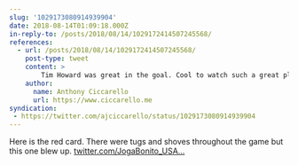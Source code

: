 ```yaml
---
slug: '1029173080914939904'
date: 2018-08-14T01:09:18.000Z
in-reply-to: /posts/2018/08/14/1029172414507245568/
references:
  - url: /posts/2018/08/14/1029172414507245568/
    post-type: tweet
    content: >
        Tim Howard was great in the goal. Cool to watch such a great player not far from home. 
    author:
      name: Anthony Ciccarello
      url: https://www.ciccarello.me
syndication:
 - https://twitter.com/ajciccarello/status/1029173080914939904
---
```


Here is the red card. There were tugs and shoves throughout the game but this one blew up. [twitter.com/JogaBonito_USA…](https://twitter.com/JogaBonito_USA/status/1028477529626234880)
